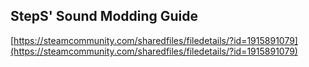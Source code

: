 ## StepS' Sound Modding Guide

[https://steamcommunity.com/sharedfiles/filedetails/?id=1915891079](https://steamcommunity.com/sharedfiles/filedetails/?id=1915891079)

